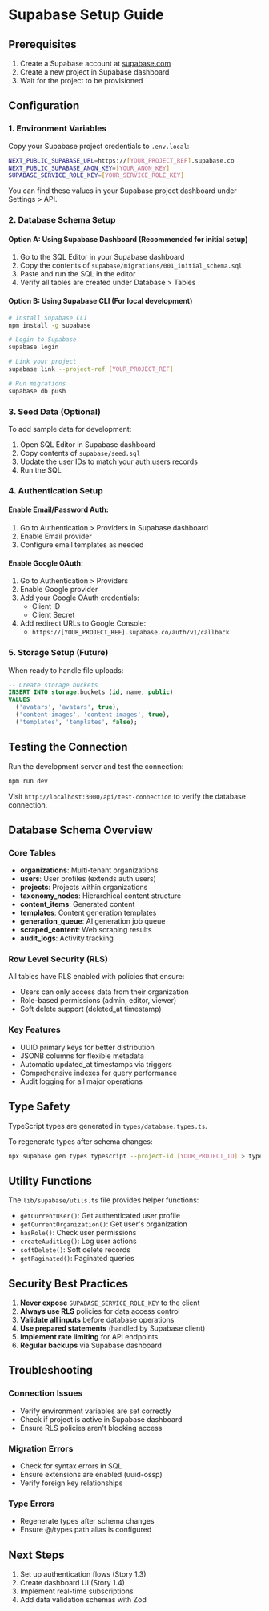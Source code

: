 # Supabase Setup Guide

## Prerequisites

1. Create a Supabase account at [supabase.com](https://supabase.com)
2. Create a new project in Supabase dashboard
3. Wait for the project to be provisioned

## Configuration

### 1. Environment Variables

Copy your Supabase project credentials to `.env.local`:

```bash
NEXT_PUBLIC_SUPABASE_URL=https://[YOUR_PROJECT_REF].supabase.co
NEXT_PUBLIC_SUPABASE_ANON_KEY=[YOUR_ANON_KEY]
SUPABASE_SERVICE_ROLE_KEY=[YOUR_SERVICE_ROLE_KEY]
```

You can find these values in your Supabase project dashboard under Settings > API.

### 2. Database Schema Setup

#### Option A: Using Supabase Dashboard (Recommended for initial setup)

1. Go to the SQL Editor in your Supabase dashboard
2. Copy the contents of `supabase/migrations/001_initial_schema.sql`
3. Paste and run the SQL in the editor
4. Verify all tables are created under Database > Tables

#### Option B: Using Supabase CLI (For local development)

```bash
# Install Supabase CLI
npm install -g supabase

# Login to Supabase
supabase login

# Link your project
supabase link --project-ref [YOUR_PROJECT_REF]

# Run migrations
supabase db push
```

### 3. Seed Data (Optional)

To add sample data for development:

1. Open SQL Editor in Supabase dashboard
2. Copy contents of `supabase/seed.sql`
3. Update the user IDs to match your auth.users records
4. Run the SQL

### 4. Authentication Setup

#### Enable Email/Password Auth:
1. Go to Authentication > Providers in Supabase dashboard
2. Enable Email provider
3. Configure email templates as needed

#### Enable Google OAuth:
1. Go to Authentication > Providers
2. Enable Google provider
3. Add your Google OAuth credentials:
   - Client ID
   - Client Secret
4. Add redirect URLs to Google Console:
   - `https://[YOUR_PROJECT_REF].supabase.co/auth/v1/callback`

### 5. Storage Setup (Future)

When ready to handle file uploads:

```sql
-- Create storage buckets
INSERT INTO storage.buckets (id, name, public) 
VALUES 
  ('avatars', 'avatars', true),
  ('content-images', 'content-images', true),
  ('templates', 'templates', false);
```

## Testing the Connection

Run the development server and test the connection:

```bash
npm run dev
```

Visit `http://localhost:3000/api/test-connection` to verify the database connection.

## Database Schema Overview

### Core Tables

- **organizations**: Multi-tenant organizations
- **users**: User profiles (extends auth.users)
- **projects**: Projects within organizations
- **taxonomy_nodes**: Hierarchical content structure
- **content_items**: Generated content
- **templates**: Content generation templates
- **generation_queue**: AI generation job queue
- **scraped_content**: Web scraping results
- **audit_logs**: Activity tracking

### Row Level Security (RLS)

All tables have RLS enabled with policies that ensure:
- Users can only access data from their organization
- Role-based permissions (admin, editor, viewer)
- Soft delete support (deleted_at timestamp)

### Key Features

- UUID primary keys for better distribution
- JSONB columns for flexible metadata
- Automatic updated_at timestamps via triggers
- Comprehensive indexes for query performance
- Audit logging for all major operations

## Type Safety

TypeScript types are generated in `types/database.types.ts`. 

To regenerate types after schema changes:

```bash
npx supabase gen types typescript --project-id [YOUR_PROJECT_ID] > types/database.types.ts
```

## Utility Functions

The `lib/supabase/utils.ts` file provides helper functions:

- `getCurrentUser()`: Get authenticated user profile
- `getCurrentOrganization()`: Get user's organization
- `hasRole()`: Check user permissions
- `createAuditLog()`: Log user actions
- `softDelete()`: Soft delete records
- `getPaginated()`: Paginated queries

## Security Best Practices

1. **Never expose** `SUPABASE_SERVICE_ROLE_KEY` to the client
2. **Always use RLS** policies for data access control
3. **Validate all inputs** before database operations
4. **Use prepared statements** (handled by Supabase client)
5. **Implement rate limiting** for API endpoints
6. **Regular backups** via Supabase dashboard

## Troubleshooting

### Connection Issues
- Verify environment variables are set correctly
- Check if project is active in Supabase dashboard
- Ensure RLS policies aren't blocking access

### Migration Errors
- Check for syntax errors in SQL
- Ensure extensions are enabled (uuid-ossp)
- Verify foreign key relationships

### Type Errors
- Regenerate types after schema changes
- Ensure @/types path alias is configured

## Next Steps

1. Set up authentication flows (Story 1.3)
2. Create dashboard UI (Story 1.4)
3. Implement real-time subscriptions
4. Add data validation schemas with Zod